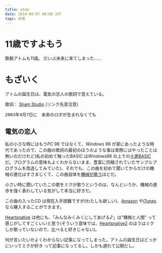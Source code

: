 ```yaml
---
title: atom
date: 2014-04-07 00:00 JST
tags: 日常
---
```


# 11歳ですよもう
鉄腕アトムも11歳。 だいぶ未来に来てしまった……

# もざいく
アトムの誕生日は、電気の恋人の歌詞で覚えている。

歌詞： [Sham Studio](http://www.sham.jp/studio/sound/denki/index.shtml) (リンク先音注意)

<pre>2003年4月7日に　未来のロボが生まれなくても</pre>

## 電気の恋人
私の小さな時にはもう*PC* 98 ではなくて、*Windows* 98 が家にあったような時代であったので、この曲の歌詞の最初のほうのような事は実際にはやったことは無いのだけれど(私の初めて触ったBASIC はWindows98 の上での[十進BASIC](http://hp.vector.co.jp/authors/VA008683/)だ。プログラムの意味もよくわからないまま、豊富に同梱されていたサンプルプログラムを改造してみていた)、それでも、この曲を初めて聞いてからだけの機械の進化はすさまじくて、この曲自体を[機械が歌う](http://www.enterbrain.co.jp/magical-cute/sp/heartsnative/songlist.html)ほどだ。

小さい時に聞いていたこの歌をミクが歌うというのは、なんというか、機械の進歩を強く表わしている気がして本当に好きだ。

この曲の入ったCD は現在入手困難ですが(わたしも欲しい)、[Amazon](http://www.amazon.co.jp/dp/B00569BHDY) や[iTunes](https://itunes.apple.com/jp/album/id106636118) なら購入することができます。

[Heartsnative](http://www.enterbrain.co.jp/magical-cute/sp/heartsnative/) は他にも、「みんなみくみくにしてあげる♪」は"機械と人間" って感じがしてすごくいいと思う(そういう意味では、[Heartsnative2](http://www.mosaictune.com/) のほうはミクしか歌っていないので、比べると好きじゃない)。

何が言いたいかよくわからない記事になってしまった。アトムの誕生日はどっかにいってミクが好き って記事になってるし。しかも遅れて公開だし。
